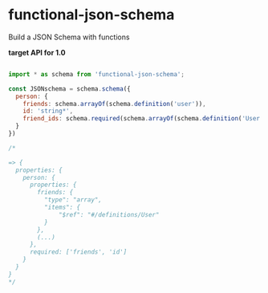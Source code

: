 # functional-json-schema
Build a JSON Schema with functions



**target API for 1.0**

```js

import * as schema from 'functional-json-schema';

const JSONschema = schema.schema({
  person: {
    friends: schema.arrayOf(schema.definition('user')),
    id: 'string*',
    friend_ids: schema.required(schema.arrayOf(schema.definition('User'))),
  }
})

/*

=> {
  properties: {
    person: {
      properties: {
        friends: {
          "type": "array",
          "items": {
              "$ref": "#/definitions/User"
          }
        },
        (...)
      },
      required: ['friends', 'id']
    }
  }
}
*/
```
